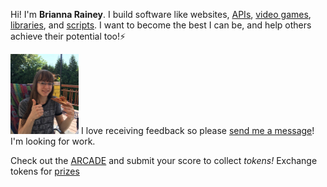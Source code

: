 Hi! I'm **Brianna Rainey**. I build software like websites, [APIs](https://github.com/tassaron/ttrpg-api), [video games](/arcade), [libraries](https://pypi.org/project/dnd-character/), and [scripts](https://gist.github.com/tassaron/a8ecfd6e30d1785f761a4124c8665b73). I want to become the best I can be, and help others achieve their potential too!⚡

[<picture><source srcset="/static/client/rainey_arcade/img/av.webp" type="image/webp"><img alt="photo of Brianna" src="/static/client/rainey_arcade/img/av.jpg" class="float-start pe-3 rounded center-cropped" style="height: 8rem;"></picture>](/blog) I&nbsp;love receiving feedback so please [send me a message](/contact)! I'm looking for work.

Check out the <a href="/arcade" class="btn btn-secondary">ARCADE</a> and submit your score to collect _tokens!_ Exchange tokens for [prizes](/products)